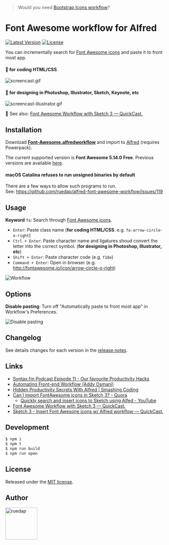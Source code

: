 > Would you need [Bootstrap Icons workflow](https://github.com/ruedap/alfred-bootstrap-icons-workflow)?

# Font Awesome workflow for Alfred

[![Latest Version](http://img.shields.io/github/release/ruedap/alfred-font-awesome-workflow.svg?style=flat-square)](https://github.com/ruedap/alfred-font-awesome-workflow/releases)
[![License](http://img.shields.io/badge/license-MIT-blue.svg?style=flat-square)](http://ruedap.mit-license.org/2015)

You can incrementally search for [Font Awesome icons](https://fontawesome.com/changelog/latest) and paste it to front most app.

#### :pencil: for coding HTML/CSS

![screencast.gif](https://github.com/ruedap/alfred-font-awesome-workflow/raw/master/screenshots/screencast.gif)

#### :art: for designing in Photoshop, Illustrator, Sketch, Keynote, etc

![screencast-illustrator.gif](https://github.com/ruedap/alfred-font-awesome-workflow/raw/master/screenshots/screencast-illustrator.gif)

:gem: See also: [Font Awesome Workflow with Sketch 3 — QuickCast.](http://quick.as/46rbfrqr)

## Installation

Download **[Font-Awesome.alfredworkflow](https://github.com/ruedap/alfred-font-awesome-workflow/releases)** and import to [Alfred](http://www.alfredapp.com/) (requires Powerpack).

The current supported version is **Font Awesome 5.14.0 Free**. Previous versions are available [here](https://github.com/ruedap/alfred-font-awesome-workflow/releases).

#### macOS Catalina refuses to run unsigned binaries by default

There are a few ways to allow such programs to run.  
See: https://github.com/ruedap/alfred-font-awesome-workflow/issues/119

## Usage

**Keyword** `fa`: Search through [Font Awesome icons](https://fontawesome.com/icons?d=gallery&m=free).

- `Enter`: Paste class name (**for coding HTML/CSS**. e.g. `fa-arrow-circle-o-right`)
- `Ctrl + Enter`: Paste character name and ligatures shoud convert the letter into the correct symbol. (**for designing in Photoshop, Illustrator, etc**)
- `Shift + Enter`: Paste character code (e.g. `f18e`)
- `Command + Enter`: Open in browser (e.g. <http://fontawesome.io/icon/arrow-circle-o-right>)

![Workflow](https://github.com/ruedap/alfred-font-awesome-workflow/raw/master/screenshots/workflow.png)

## Options

**Disable pasting**: Turn off "Automatically paste to front most app" in Workflow's Preferences.

![Disable pasting](https://github.com/ruedap/alfred-font-awesome-workflow/raw/master/screenshots/option-disable-pasting.png)

## Changelog

See details changes for each version in the [release notes](https://github.com/ruedap/alfred-font-awesome-workflow/releases).

## Links

- [Syntax.fm Podcast Episode 11 - Our favourite Productivity Hacks](https://syntax.fm/show/011/our-favourite-productivity-hacks)
- [Automating Front-end Workflow (Addy Osmani)](https://speakerdeck.com/addyosmani/automating-front-end-workflow?slide=151)
- [Hidden Productivity Secrets With Alfred | Smashing Coding](http://coding.smashingmagazine.com/2013/10/25/hidden-productivity-secrets-with-alfred/)
- [Can I import FontAwesome icons in Sketch 3? - Quora](http://www.quora.com/Can-I-import-FontAwesome-icons-in-Sketch-3)
  - [Quickly search and insert icons to Sketch using Alfed - YouTube](https://www.youtube.com/watch?v=nEFW_NmC-TA)
- [Font Awesome Workflow with Sketch 3 — QuickCast.](http://quick.as/46rbfrqr)
- [Sketch 3 - Insert Font Awesone icons w/ Alfred workflow — QuickCast.](http://quick.as/dvxup47)

## Development

```sh
$ npm i
$ npm t
$ npm run build
$ npm run open
```

## License

Released under the [MIT license](http://ruedap.mit-license.org/2015).

## Author

<a href="https://github.com/ruedap"><img src="https://avatars.githubusercontent.com/u/289671?v=3&s=300" alt="ruedap" title="ruedap" width="100" height="100"></a>
